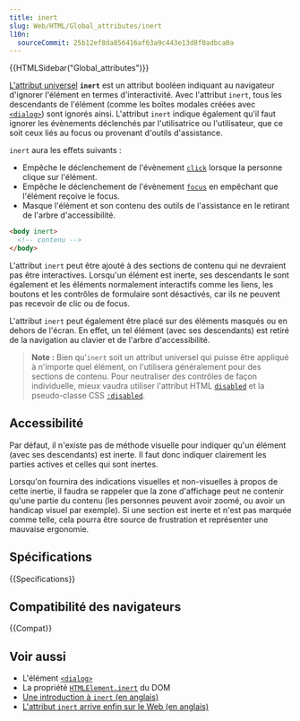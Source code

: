```yaml
---
title: inert
slug: Web/HTML/Global_attributes/inert
l10n:
  sourceCommit: 25b12ef8da856416af63a9c443e13d8f0adbca0a
---
```


{{HTMLSidebar("Global_attributes")}}

[L'attribut universel](/fr/docs/Web/HTML/Global_attributes) **`inert`** est un attribut booléen indiquant au navigateur d'ignorer l'élément en termes d'interactivité. Avec l'attribut `inert`, tous les descendants de l'élément (comme les boîtes modales créées avec [`<dialog>`](/fr/docs/Web/HTML/Element/dialog)) sont ignorés ainsi. L'attribut `inert` indique également qu'il faut ignorer les évènements déclenchés par l'utilisatrice ou l'utilisateur, que ce soit ceux liés au focus ou provenant d'outils d'assistance.

`inert` aura les effets suivants&nbsp;:

- Empêche le déclenchement de l'évènement [`click`](/fr/docs/Web/API/Element/click_event) lorsque la personne clique sur l'élément.
- Empêche le déclenchement de l'évènement [`focus`](/fr/docs/Web/API/Element/focus_event) en empêchant que l'élément reçoive le focus.
- Masque l'élément et son contenu des outils de l'assistance en le retirant de l'arbre d'accessibilité.

```html
<body inert>
  <!-- contenu -->
</body>
```

L'attribut `inert` peut être ajouté à des sections de contenu qui ne devraient pas être interactives. Lorsqu'un élément est inerte, ses descendants le sont également et les éléments normalement interactifs comme les liens, les boutons et les contrôles de formulaire sont désactivés, car ils ne peuvent pas recevoir de clic ou de focus.

L'attribut `inert` peut également être placé sur des éléments masqués ou en dehors de l'écran. En effet, un tel élément (avec ses descendants) est retiré de la navigation au clavier et de l'arbre d'accessibilité.

> **Note :** Bien qu'`inert` soit un attribut universel qui puisse être appliqué à n'importe quel élément, on l'utilisera généralement pour des sections de contenu. Pour neutraliser des contrôles de façon individuelle, mieux vaudra utiliser l'attribut HTML [`disabled`](/fr/docs/Web/HTML/Attributes/disabled) et la pseudo-classe CSS [`:disabled`](/fr/docs/Web/CSS/:disabled).

## Accessibilité

Par défaut, il n'existe pas de méthode visuelle pour indiquer qu'un élément (avec ses descendants) est inerte. Il faut donc indiquer clairement les parties actives et celles qui sont inertes.

Lorsqu'on fournira des indications visuelles et non-visuelles à propos de cette inertie, il faudra se rappeler que la zone d'affichage peut ne contenir qu'une partie du contenu (les personnes peuvent avoir zoomé, ou avoir un handicap visuel par exemple). Si une section est inerte et n'est pas marquée comme telle, cela pourra être source de frustration et représenter une mauvaise ergonomie.

## Spécifications

{{Specifications}}

## Compatibilité des navigateurs

{{Compat}}

## Voir aussi

- L'élément [`<dialog>`](/fr/docs/Web/HTML/Element/dialog)
- La propriété [`HTMLElement.inert`](/fr/docs/Web/API/HTMLElement/inert) du DOM
- [Une introduction à `inert` (en anglais)](https://developer.chrome.com/articles/inert/)
- [L'attribut `inert` arrive enfin sur le Web (en anglais)](https://www.stefanjudis.com/blog/the-inert-attribute-is-finally-coming-to-the-web/)
